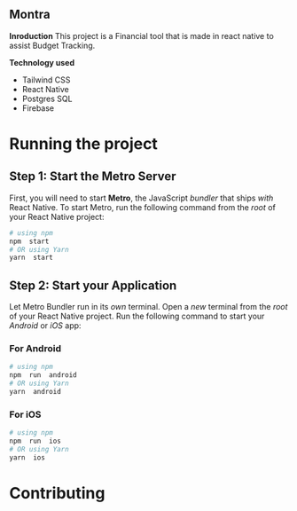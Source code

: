 
## Montra
**Inroduction**
This project is a Financial tool that is made in react native to assist Budget Tracking.

**Technology used**
- Tailwind CSS
- React Native
- Postgres SQL
- Firebase
# Running the project
## Step 1: Start the Metro Server
First, you will need to start **Metro**, the JavaScript _bundler_ that ships _with_ React Native.
To start Metro, run the following command from the _root_ of your React Native project:
```bash
# using npm
npm  start
# OR using Yarn
yarn  start
```  
## Step 2: Start your Application
Let Metro Bundler run in its _own_ terminal. Open a _new_ terminal from the _root_ of your React Native project. Run the following command to start your _Android_ or _iOS_ app:
### For Android
```bash
# using npm
npm  run  android
# OR using Yarn
yarn  android
```
### For iOS
```bash
# using npm
npm  run  ios
# OR using Yarn
yarn  ios
```
# Contributing